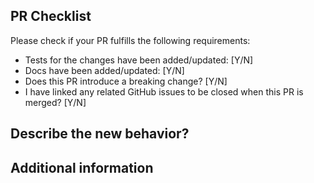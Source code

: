 ## PR Checklist

Please check if your PR fulfills the following requirements:

- Tests for the changes have been added/updated: [Y/N]
- Docs have been added/updated: [Y/N]
- Does this PR introduce a breaking change? [Y/N]
- I have linked any related GitHub issues to be closed when this PR is merged? [Y/N]

## Describe the new behavior?
<!-- A clear and concise description of the changes, including an breaking changes (if applicable) -->

## Additional information
<!-- Add any other context about the change here. -->
